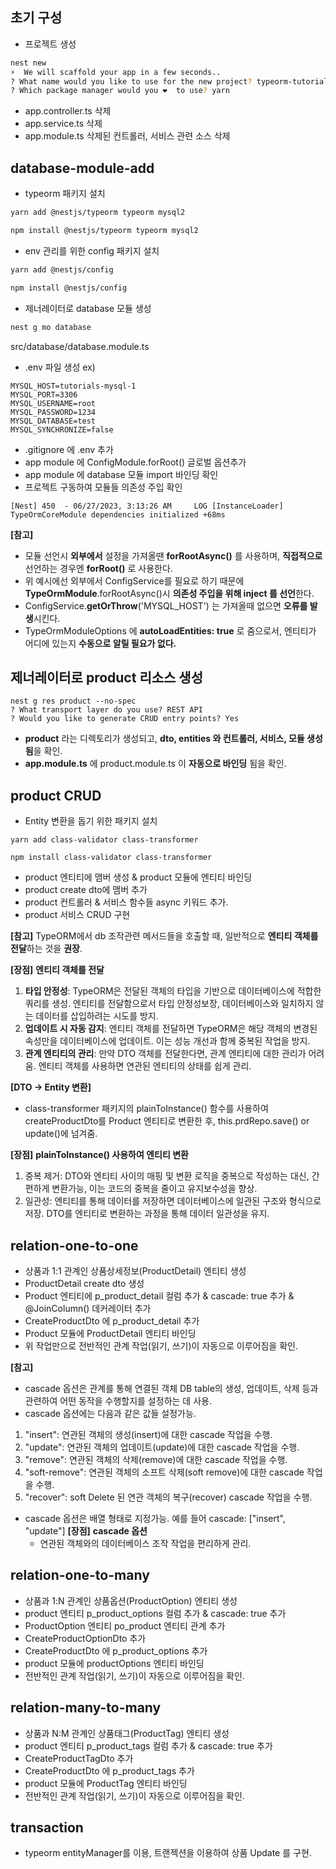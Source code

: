 ## 초기 구성

- 프로젝트 생성

```bash
nest new
⚡  We will scaffold your app in a few seconds..
? What name would you like to use for the new project? typeorm-tutorial
? Which package manager would you ❤️  to use? yarn
```

- app.controller.ts 삭제
- app.service.ts 삭제
- app.module.ts 삭제된 컨트롤러, 서비스 관련 소스 삭제

##

## database-module-add

- typeorm 패키지 설치

```bash
yarn add @nestjs/typeorm typeorm mysql2
```

```bash
npm install @nestjs/typeorm typeorm mysql2
```

- env 관리를 위한 config 패키지 설치

```bash
yarn add @nestjs/config
```

```bash
npm install @nestjs/config
```

- 제너레이터로 database 모듈 생성

```bash
nest g mo database
```

src/database/database.module.ts

- .env 파일 생성
  ex)

```shell
MYSQL_HOST=tutorials-mysql-1
MYSQL_PORT=3306
MYSQL_USERNAME=root
MYSQL_PASSWORD=1234
MYSQL_DATABASE=test
MYSQL_SYNCHRONIZE=false
```

- .gitignore 에 .env 추가
- app module 에 ConfigModule.forRoot() 글로벌 옵션추가
- app module 에 database 모듈 import 바인딩 확인
- 프로젝트 구동하여 모듈들 의존성 주입 확인

```shell
[Nest] 450  - 06/27/2023, 3:13:26 AM     LOG [InstanceLoader] TypeOrmCoreModule dependencies initialized +68ms
```

**[참고]**

- 모듈 선언시 **외부에서** 설정을 가져올땐 **forRootAsync()** 를 사용하며, **직접적으로** 선언하는 경우엔 **forRoot()** 로 사용한다.
- 위 예시에선 외부에서 ConfigService를 필요로 하기 때문에 **TypeOrmModule**.forRootAsync()시 **의존성 주입을 위해 inject 를 선언**한다.
- ConfigService.**getOrThrow**('MYSQL_HOST') 는 가져올때 없으면 **오류를 발생**시킨다.
- TypeOrmModuleOptions 에 **autoLoadEntities: true** 로 줌으로서, 엔티티가 어디에 있는지 **수동으로 알릴 필요가 없다.**

##

## 제너레이터로 product 리소스 생성

```shell
nest g res product --no-spec
? What transport layer do you use? REST API
? Would you like to generate CRUD entry points? Yes
```

- **product** 라는 디렉토리가 생성되고, **dto, entities 와 컨트롤러, 서비스, 모듈 생성됨**을 확인.
- **app.module.ts** 에 product.module.ts 이 **자동으로 바인딩** 됨을 확인.

##

## product CRUD

- Entity 변환을 돕기 위한 패키지 설치

```shell
yarn add class-validator class-transformer
```

```shell
npm install class-validator class-transformer
```

- product 엔티티에 맴버 생성 & product 모듈에 엔티티 바인딩
- product create dto에 맴버 추가
- product 컨트롤러 & 서비스 함수들 async 키워드 추가.
- product 서비스 CRUD 구현

**[참고]** TypeORM에서 db 조작관련 메서드들을 호출할 때, 일반적으로 **엔티티 객체를 전달**하는 것을 **권장**.

**[장점]**
**엔티티 객체를 전달**

1. **타입 안정성**: TypeORM은 전달된 객체의 타입을 기반으로 데이터베이스에 적합한 쿼리를 생성. 엔티티를 전달함으로서 타입 안정성보장, 데이터베이스와 일치하지 않는 데이터를 삽입하려는 시도를 방지.
2. **업데이트 시 자동 감지**: 엔티티 객체를 전달하면 TypeORM은 해당 객체의 변경된 속성만을 데이터베이스에 업데이트. 이는 성능 개선과 함께 중복된 작업을 방지.
3. **관계 엔티티의 관리**: 만약 DTO 객체를 전달한다면, 관계 엔티티에 대한 관리가 어려움. 엔티티 객체를 사용하면 연관된 엔티티의 상태를 쉽게 관리.

**[DTO -> Entity 변환]**

- class-transformer 패키지의 plainToInstance() 함수를 사용하여 createProductDto를 Product 엔티티로 변환한 후, this.prdRepo.save() or update()에 넘겨줌.

**[장점]**
**plainToInstance() 사용하여 엔티티 변환**

1. 중복 제거: DTO와 엔티티 사이의 매핑 및 변환 로직을 중복으로 작성하는 대신, 간편하게 변환가능, 이는 코드의 중복을 줄이고 유지보수성을 향상.
2. 일관성: 엔티티를 통해 데이터를 저장하면 데이터베이스에 일관된 구조와 형식으로 저장. DTO를 엔티티로 변환하는 과정을 통해 데이터 일관성을 유지.

##

## relation-one-to-one

- 상품과 1:1 관계인 상품상세정보(ProductDetail) 엔티티 생성
- ProductDetail create dto 생성
- Product 엔티티에 p_product_detail 컬럼 추가 & cascade: true 추가 & @JoinColumn() 데커레이터 추가
- CreateProductDto 에 p_product_detail 추가
- Product 모듈에 ProductDetail 엔티티 바인딩
- 위 작업만으로 전반적인 관계 작업(읽기, 쓰기)이 자동으로 이루어짐을 확인.

**[참고]**

- cascade 옵션은 관계를 통해 연결된 객체 DB table의 생성, 업데이트, 삭제 등과 관련하여 어떤 동작을 수행할지를 설정하는 데 사용.
- cascade 옵션에는 다음과 같은 값들 설정가능.

1. "insert": 연관된 객체의 생성(insert)에 대한 cascade 작업을 수행.
2. "update": 연관된 객체의 업데이트(update)에 대한 cascade 작업을 수행.
3. "remove": 연관된 객체의 삭제(remove)에 대한 cascade 작업을 수행.
4. "soft-remove": 연관된 객체의 소프트 삭제(soft remove)에 대한 cascade 작업을 수행.
5. "recover": soft Delete 된 연관 객체의 복구(recover) cascade 작업을 수행.

- cascade 옵션은 배열 형태로 지정가능. 예를 들어 cascade: ["insert", "update"]
  **[장점]**
  **cascade 옵션**
  - 연관된 객체와의 데이터베이스 조작 작업을 편리하게 관리.

##

## relation-one-to-many

- 상품과 1:N 관계인 상품옵션(ProductOption) 엔티티 생성
- product 엔티티 p_product_options 컬럼 추가 & cascade: true 추가
- ProductOption 엔티티 po_product 엔티티 관계 추가
- CreateProductOptionDto 추가
- CreateProductDto 에 p_product_options 추가
- product 모듈에 productOptions 엔티티 바인딩
- 전반적인 관계 작업(읽기, 쓰기)이 자동으로 이루어짐을 확인.

## relation-many-to-many

- 상품과 N:M 관계인 상품태그(ProductTag) 엔티티 생성
- product 엔티티 p_product_tags 컬럼 추가 & cascade: true 추가
- CreateProductTagDto 추가
- CreateProductDto 에 p_product_tags 추가
- product 모듈에 ProductTag 엔티티 바인딩
- 전반적인 관계 작업(읽기, 쓰기)이 자동으로 이루어짐을 확인.

## transaction

- typeorm entityManager를 이용, 트랜젝션을 이용하여 상품 Update 를 구현.
